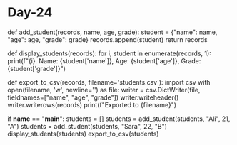 # Day-24
def add_student(records, name, age, grade):
    student = {"name": name, "age": age, "grade": grade}
    records.append(student)
    return records

def display_students(records):
    for i, student in enumerate(records, 1):
        print(f"{i}. Name: {student['name']}, Age: {student['age']}, Grade: {student['grade']}")

def export_to_csv(records, filename='students.csv'):
    import csv
    with open(filename, 'w', newline='') as file:
        writer = csv.DictWriter(file, fieldnames=["name", "age", "grade"])
        writer.writeheader()
        writer.writerows(records)
    print(f"Exported to {filename}")

if __name__ == "__main__":
    students = []
    students = add_student(students, "Ali", 21, "A")
    students = add_student(students, "Sara", 22, "B")
    display_students(students)
    export_to_csv(students)
